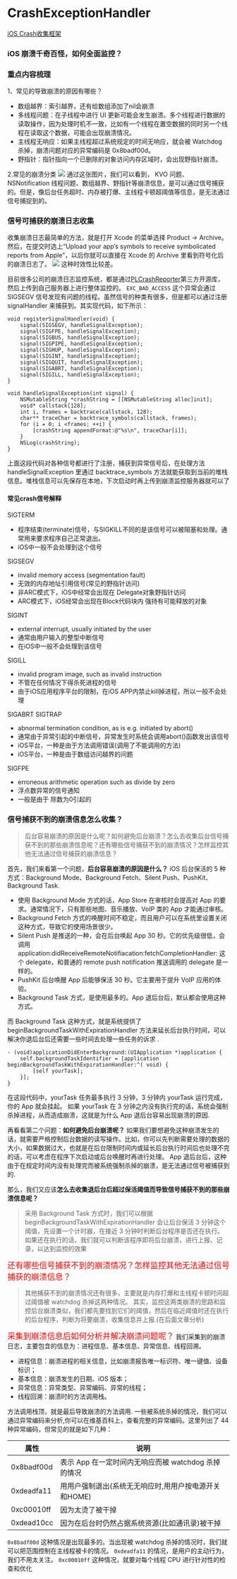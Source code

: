 # CrashExceptionHandler

[iOS Crash收集框架](http://www.cocoachina.com/articles/12301)

### iOS 崩溃千奇百怪，如何全面监控？

### 重点内容梳理

1、常见的导致崩溃的原因有哪些？

* 数组越界：索引越界，还有给数组添加了nil会崩溃
* 多线程问题：在子线程中进行 UI 更新可能会发生崩溃。多个线程进行数据的读取操作，因为处理时机不一致，比如有一个线程在置空数据的同时另一个线程在读取这个数据，可能会出现崩溃情况。
* 主线程无响应：如果主线程超过系统规定的时间无响应，就会被 Watchdog 杀掉，崩溃问题对应的异常编码是 0x8badf00d。
* 野指针：指针指向一个已删除的对象访问内存区域时，会出现野指针崩溃。

2.常见的崩溃分类
![](media/15747337113659/15827683801509.jpg)
通过这张图片，我们可以看到， KVO 问题、NSNotification 线程问题、数组越界、野指针等崩溃信息，是可以通过信号捕获的。但是，像后台任务超时、内存被打爆、主线程卡顿超阈值等信息，是无法通过信号捕捉到的。

### 信号可捕获的崩溃日志收集
收集崩溃日志最简单的方法，就是打开 Xcode 的菜单选择 Product -> Archive。
然后，在提交时选上“Upload your app’s symbols to receive symbolicated reports from Apple”，以后你就可以直接在 Xcode 的 Archive 里看到符号化后的崩溃日志了。
![](media/15747337113659/15827686994937.jpg)
这种时效性比较差。

目前很多公司的崩溃日志监控系统，都是通过[PLCrashReporter](https://github.com/microsoft/plcrashreporter)第三方开源库，然后上传到自己服务器上进行整体监控的。
`EXC_BAD_ACCESS` 这个异常会通过 SIGSEGV 信号发现有问题的线程。虽然信号的种类有很多，但是都可以通过注册 signalHandler 来捕获到。其实现代码，如下所示：

```
void registerSignalHandler(void) {
    signal(SIGSEGV, handleSignalException);
    signal(SIGFPE, handleSignalException);
    signal(SIGBUS, handleSignalException);
    signal(SIGPIPE, handleSignalException);
    signal(SIGHUP, handleSignalException);
    signal(SIGINT, handleSignalException);
    signal(SIGQUIT, handleSignalException);
    signal(SIGABRT, handleSignalException);
    signal(SIGILL, handleSignalException);
}

void handleSignalException(int signal) {
    NSMutableString *crashString = [[NSMutableString alloc]init];
    void* callstack[128];
    int i, frames = backtrace(callstack, 128);
    char** traceChar = backtrace_symbols(callstack, frames);
    for (i = 0; i <frames; ++i) {
        [crashString appendFormat:@"%s\n", traceChar[i]];
    }
    NSLog(crashString);
}
```

上面这段代码对各种信号都进行了注册，捕获到异常信号后，在处理方法 handleSignalException 里通过 backtrace_symbols 方法就能获取到当前的堆栈信息。堆栈信息可以先保存在本地，下次启动时再上传到崩溃监控服务器就可以了

#### 常见crash信号解释
SIGTERM

* 程序结束(terminate)信号，与SIGKILL不同的是该信号可以被阻塞和处理。通常用来要求程序自己正常退出。
* iOS中一般不会处理到这个信号

SIGSEGV

* invalid memory access (segmentation fault)
* 无效的内存地址引用信号(常见的野指针访问)
* 非ARC模式下，iOS中经常会出现在 Delegate对象野指针访问
* ARC模式下，iOS经常会出现在Block代码块内 强持有可能释放的对象

SIGINT

* external interrupt, usually initiated by the user
* 通常由用户输入的整型中断信号
* 在iOS中一般不会处理到该信号

SIGILL

* invalid program image, such as invalid instruction
* 不管在任何情况下得杀死进程的信号
* 由于iOS应用程序平台的限制，在iOS APP内禁止kill掉进程，所以一般不会处理

SIGABRT
SIGTRAP

* abnormal termination condition, as is e.g. initiated by abort()
* 通常由于异常引起的中断信号，异常发生时系统会调用abort()函数发出该信号
* iOS平台，一种是由于方法调用错误(调用了不能调用的方法)
* iOS平台，一种是由于数组访问越界的问题

SIGFPE

* erroneous arithmetic operation such as divide by zero
* 浮点数异常的信号通知
* 一般是由于 除数为0引起的

### 信号捕获不到的崩溃信息怎么收集？
>后台容易崩溃的原因是什么呢？如何避免后台崩溃？怎么去收集后台信号捕获不到的那些崩溃信息呢？还有哪些信号捕获不到的崩溃情况？怎样监控其他无法通过信号捕获的崩溃信息？
	
首先，我们来看第一个问题，**后台容易崩溃的原因是什么？**
iOS 后台保活的 5 种方式：Background Mode、Background Fetch、Silent Push、PushKit、Background Task.

* 使用 Background Mode 方式的话，App Store 在审核时会提高对 App 的要求。通常情况下，只有那些地图、音乐播放、VoIP 类的 App 才能通过审核。
* Background Fetch 方式的唤醒时间不稳定，而且用户可以在系统里设置关闭这种方式，导致它的使用场景很少。
* Silent Push 是推送的一种，会在后台唤起 App 30 秒。它的优先级很低，会调用 application:didReceiveRemoteNotifiacation:fetchCompletionHandler: 这个 delegate，和普通的 remote push notification 推送调用的 delegate 是一样的。
* PushKit 后台唤醒 App 后能够保活 30 秒。它主要用于提升 VoIP 应用的体验。
* Background Task 方式，是使用最多的。App 退后台后，默认都会使用这种方式。	
	
而 Background Task 这种方式，就是系统提供了 beginBackgroundTaskWithExpirationHandler 方法来延长后台执行时间，可以解决你退后台后还需要一些时间去处理一些任务的诉求	.

```
- (void)applicationDidEnterBackground:(UIApplication *)application {
    self.backgroundTaskIdentifier = [application beginBackgroundTaskWithExpirationHandler:^( void) {
        [self yourTask];
    }];
}
```
在这段代码中，yourTask 任务最多执行 3 分钟，3 分钟内 yourTask 运行完成，你的 App 就会挂起。 如果 yourTask 在 3 分钟之内没有执行完的话，系统会强制杀掉进程，从而造成崩溃，这就是为什么 App 退后台容易出现崩溃的原因.

再看看第二个问题：**如何避免后台崩溃呢？**
如果我们要想避免这种崩溃发生的话，就需要严格控制后台数据的读写操作。比如，你可以先判断需要处理的数据的大小，如果数据过大，也就是在后台限制时间内或延长后台执行时间后也处理不完的话，可以考虑在程序下次启动或后台唤醒时再进行处理。
App 退后台后，这种由于在规定时间内没有处理完而被系统强制杀掉的崩溃，是无法通过信号被捕获到的.	
	
那么，我们又应该**怎么去收集退后台后超过保活阈值而导致信号捕获不到的那些崩溃信息呢？**
>采用 Background Task 方式时，我们可以根据 beginBackgroundTaskWithExpirationHandler 会让后台保活 3 分钟这个阈值，先设置一个计时器，在接近 3 分钟时判断后台程序是否还在执行。如果还在执行的话，我们就可以判断该程序即将后台崩溃，进行上报、记录，以达到监控的效果

<font color=red size=4>还有哪些信号捕获不到的崩溃情况？怎样监控其他无法通过信号捕获的崩溃信息？ </font>
>其他捕获不到的崩溃情况还有很多，主要就是内存打爆和主线程卡顿时间超过阈值被 watchdog 杀掉这两种情况。
>其实，监控这两类崩溃的思路和监控后台崩溃类似，我们都先要找到它们的阈值，然后在临近阈值时还在执行的后台程序，判断为将要崩溃，收集信息并上报.(在后面文章分析)

<font color=red size=4>采集到崩溃信息后如何分析并解决崩溃问题呢？</font>
我们采集到的崩溃日志，主要包含的信息为：进程信息、基本信息、异常信息、线程回溯。

* 进程信息：崩溃进程的相关信息，比如崩溃报告唯一标识符、唯一键值、设备标识；
* 基本信息：崩溃发生的日期、iOS 版本；
* 异常信息：异常类型、异常编码、异常的线程；
* 线程回溯：崩溃时的方法调用栈。

方法调用栈顶，就是最后导致崩溃的方法调用.
一些被系统杀掉的情况，我们可以通过异常编码来分析,你可以在维基百科上，查看完整的异常编码。这里列出了 44 种异常编码，但常见的就是如下几种：

属性 | 说明
--------- | -------------
0x8badf00d | 表示 App 在一定时间内无响应而被 watchdog 杀掉的情况
0xdeadfa11 | ⽤用户强制退出(系统⽆无响应时,⽤用户按电源开关和HOME)
0xc00010ff | 因为太烫了被干掉
0xdead10cc | 因为在后台时仍然占据系统资源(⽐如通讯录)被干掉

`0x8badf00d` 这种情况是出现最多的。当出现被 watchdog 杀掉的情况时，我们就可以把范围控制在主线程被卡的情况。
`0xdeadfa11` 的情况，是用户的主动行为，我们不用太关注。
`0xc00010ff` 这种情况，就要对每个线程 CPU 进行针对性的检查和优化

